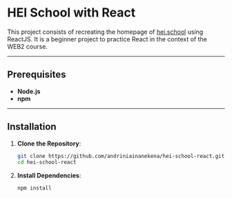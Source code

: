 # HEI School with React

This project consists of recreating the homepage of [hei.school](https://www.hei.school) 
using ReactJS. It is a beginner project to practice React in the context of the WEB2 course.


---

## Prerequisites

- **Node.js**
- **npm**

---

## Installation

1. **Clone the Repository**:
   ```bash
   git clone https://github.com/andriniainanekena/hei-school-react.git
   cd hei-school-react
   ```

2. **Install Dependencies**:
   ```bash
   npm install
   ```
